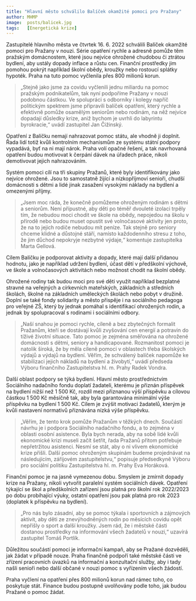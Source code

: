 ```yaml
---
title: "Hlavní město schválilo Balíček okamžité pomoci pro Pražany"
author: MHMP
image: 	posts/balicek.jpg
tags:   [Energetická krize]
---
```


Zastupitelé hlavního města ve čtvrtek 16. 6. 2022 schválili Balíček okamžité pomoci pro Pražany v nouzi. Série opatření rychle a adresně pomůže těm pražským domácnostem, které jsou nejvíce ohrožené chudobou či ztrátou bydlení, aby ustály dopady inflace a růstu cen. Finanční prostředky jim pomohou pokrýt například školní obědy, kroužky nebo rostoucí splátky hypoték. Praha na tuto pomoc vyčlenila přes 800 milionů korun.

> „Stejně jako jsme za covidu vyčlenili jednu miliardu na pomoc pražským podnikatelům, tak nyní podpoříme Pražany v nouzi podobnou částkou. Ve spolupráci s odborníky i kolegy napříč politickým spektrem jsme připravili balíček opatření, který rychle a efektivně pomůže osamělým seniorům nebo rodinám, na něž nejvíce dopadají důsledky krize, aniž bychom je uvrhli do labyrintu byrokracie,“ uvádí zastupitel Jan Čižinský.

Opatření z Balíčku nemají nahrazovat pomoc státu, ale vhodně ji doplnit. Řada lidí totiž kvůli kontrolním mechanismům ze systému státní podpory vypadává, byť na ni mají nárok. Praha volí opačné řešení, a tak navrhovaná opatření budou motivovat k čerpání dávek na úřadech práce, nikoli demotivovat jejich nahrazováním.

Systém pomoci cílí na tři skupiny Pražanů, které byly identifikovány jako nejvíce ohrožené. Jsou to samostatně žijící a nízkopříjmoví senioři, chudší domácnosti s dětmi a lidé jinak zasažení vysokými náklady na bydlení a omezenými příjmy.

> „Jsem moc ráda, že konečně pomůžeme ohroženým rodinám s dětmi a seniorům. Není přípustné, aby děti po téměř dvouleté izolaci trpěly tím, že nebudou moci chodit ve škole na obědy, nepojedou na školu v přírodě nebo budou muset opustit své volnočasové aktivity jen proto, že na to jejich rodiče nebudou mít peníze. Tak stejně pro seniory chceme klidné a důstojné stáří, namísto každodenního stresu z toho, že jim důchod nepokryje nezbytné výdaje,“ komentuje zastupitelka Marta Gellová.

Cílem Balíčku je podporovat aktivity a dopady, které mají další přidanou hodnotu, jako je například udržení bydlení, účast dětí v předškolní výchově, ve škole a volnočasových aktivitách nebo možnost chodit na školní obědy.

Ohrožené rodiny tak budou moci pro své děti využít například bezplatné stravné na veřejných a církevních mateřských, základních a středních školách, školné na základních uměleckých školách nebo pobyt v družině. Doplní se také fondy solidarity a město přispěje i na sociálního pedagoga pro veřejné ZŠ, který by jednak pomáhal s identifikací ohrožených rodin, a jednak by spolupracoval s rodinami i sociálními odbory.

> „Naší snahou je pomoci rychle, cíleně a bez zbytečných formalit Pražanům, kteří se dostávají kvůli zvyšování cen energií a potravin do tíživé životní situace. Tato pomoc je zejména směřována na ohrožené domácnosti s dětmi, seniory a handicapované. Rozmanitost pomoci je natolik široká, že by měla cíleně pomoci v oblastech třeba školských výdajů a výdajů na bydlení. Věřím, že schválený balíček napomůže ke stabilizaci jejich nákladů na bydlení a živobytí,“ uvádí předseda Výboru finančního Zastupitelstva hl. m. Prahy Radek Vondra.   

Další oblast podpory se týká bydlení. Hlavní město prostřednictvím Sociálního nadačního fondu doplatí žadateli, kterému je přiznán příspěvek na bydlení nižší než 1 500 Kč, rozdíl mezi přiznanou výší příspěvku a cílovou částkou 1 500 Kč měsíčně tak, aby byla garantována minimální výše příspěvku na bydlení 1 500 Kč. Cílem je zvýšit motivaci žadatelů, kterým je kvůli nastavení normativů přiznávána nízká výše příspěvku.

> „Věřím, že tento krok pomůže Pražanům v těžkých dnech. Součástí návrhu je i podpora Sociálního nadačního fondu, a to zejména v oblasti osobní asistence. Byla bych nerada, aby na sobě lidé kvůli ekonomické krizi museli začít šetřit, řada Pražanů přitom potřebuje nepřetržitou asistenci. Nesmí se stát, aby o ni vlivem ekonomické krize přišli. Další pomoc ohroženým skupinám budeme projednávat na následujícím, zářijovém zastupitelstvu,“ popisuje předsedkyně Výboru pro sociální politiku Zastupitelstva hl. m. Prahy Eva Horáková.

Finanční pomoc je na jasně vymezenou dobu. Smyslem je zmírnit dopady krize na Pražany, nikoli vytvořit paralelní systém sociálních dávek. Opatření týkající se škol a předškolních zařízení jsou platná pro školní rok 2022/2023 po dobu probíhající výuky, ostatní opatření jsou pak platná pro rok 2023 (doplatek k příspěvku na bydlení).

> „Pro nás bylo zásadní, aby se pomoc týkala i sportovních a zájmových aktivit, aby děti ze znevýhodněných rodin po měsících covidu opět nepřišly o sport a další kroužky. Jsem rád, že i městské části dostanou prostředky na informování všech žadatelů v nouzi,“ uzavírá zastupitel Tomáš Portlík.

Důležitou součástí pomoci je informační kampaň, aby se Pražané dozvěděli, jak žádat v případě nouze. Praha finančně podpoří také městské části ve zřízení pracovních úvazků na informační a konzultační služby, aby i tady našli senioři nebo další občané v nouzi pomoc s vyřízením všech žádostí.

 

Praha vyčlení na opatření přes 800 milionů korun nad rámec toho, co poskytuje stát. Finance budou postupně uvolňovány podle toho, jak budou Pražané o pomoc žádat.
